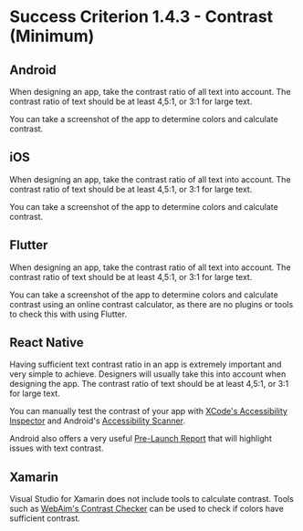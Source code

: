 # Success Criterion 1.4.3 - Contrast (Minimum)

## Android

When designing an app, take the contrast ratio of all text into account. The contrast ratio of text should be at least 4,5:1, or 3:1 for large text.

You can take a screenshot of the app to determine colors and calculate contrast.

## iOS

When designing an app, take the contrast ratio of all text into account. The contrast ratio of text should be at least 4,5:1, or 3:1 for large text.

You can take a screenshot of the app to determine colors and calculate contrast.

## Flutter

When designing an app, take the contrast ratio of all text into account. The contrast ratio of text should be at least 4,5:1, or 3:1 for large text.

You can take a screenshot of the app to determine colors and calculate contrast using an online contrast calculator, as there are no plugins or tools to check this with using Flutter.

## React Native

Having sufficient text contrast ratio in an app is extremely important and very simple to achieve. Designers will usually take this into account when designing the app. The contrast ratio of text should be at least 4,5:1, or 3:1 for large text.

You can manually test the contrast of your app with [XCode's Accessibility Inspector](https://developer.apple.com/library/archive/documentation/Accessibility/Conceptual/AccessibilityMacOSX/OSXAXTestingApps.html) and Android's [Accessibility Scanner](https://developer.android.com/guide/topics/ui/accessibility/testing#accessibility-scanner). 

Android also offers a very useful [Pre-Launch Report](https://developer.android.com/guide/topics/ui/accessibility/testing#pre-launch-report) that will highlight issues with text contrast.

## Xamarin

Visual Studio for Xamarin does not include tools to calculate contrast. Tools such as [WebAim's Contrast Checker](https://webaim.org/resources/contrastchecker/) can be used to check if colors have sufficient contrast.
